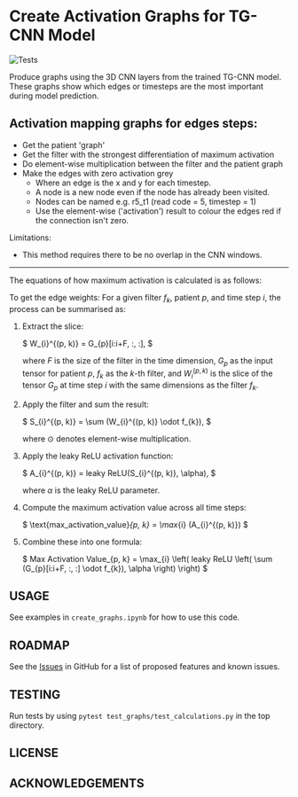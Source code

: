 # Create Activation Graphs for TG-CNN Model


![Tests](https://github.com/ZoeHancox/tgcnn_activation_graphs/actions/workflows/tests.yml/badge.svg)

Produce graphs using the 3D CNN layers from the trained TG-CNN model. These graphs show which edges or timesteps are the most important during model prediction. 


## Activation mapping graphs for edges steps:

* Get the patient 'graph'
* Get the filter with the strongest differentiation of maximum activation
* Do element-wise multiplication between the filter and the patient graph
* Make the edges with zero activation grey
    * Where an edge is the x and y for each timestep.
    * A node is a new node even if the node has already been visited.
    * Nodes can be named e.g. r5_t1 (read code = 5, timestep = 1)
    * Use the element-wise ('activation') result to colour the edges red if the connection isn't zero.
    
Limitations:
* This method requires there to be no overlap in the CNN windows.

---

The equations of how maximum activation is calculated is as follows:

To get the edge weights: For a given filter $f_{k}$, patient $p$, and time step $i$, the process can be summarised as:

1. Extract the slice:

   $
   W_{i}^{(p, k)} = G_{p}[i:i+F, :, :],
   $
   
   where $F$ is the size of the filter in the time dimension, $G_{p}$ as the input tensor for patient $p$, $f_{k}$ as the $k$-th filter, and $W_{i}^{(p, k)}$ is the slice of the tensor $G_{p}$ at time step $i$ with the same dimensions as the filter $f_{k}$.

2. Apply the filter and sum the result:
   
   $
   S_{i}^{(p, k)} = \sum (W_{i}^{(p, k)} \odot f_{k}),
   $

   where $\odot$ denotes element-wise multiplication.

3. Apply the leaky ReLU activation function:
   
   $
   A_{i}^{(p, k)} = leaky ReLU(S_{i}^{(p, k)}, \alpha),
   $

    where $\alpha$ is the leaky ReLU parameter.

4. Compute the maximum activation value across all time steps:
   
   $
   \text{max\_activation\_value}_{p, k} = \max_{i} (A_{i}^{(p, k)})
   $

5. Combine these into one formula:

    $
    Max Activation Value_{p, k} = \max_{i} \left( leaky ReLU \left( \sum (G_{p}[i:i+F, :, :] \odot f_{k}), \alpha \right) \right)
    $


## USAGE

See examples in `create_graphs.ipynb` for how to use this code.

## ROADMAP

See the [Issues](https://github.com/ZoeHancox/tgcnn_activation_graphs/issues) in GitHub for a list of proposed features and known issues.


## TESTING

Run tests by using `pytest test_graphs/test_calculations.py` in the top directory.

## LICENSE

## ACKNOWLEDGEMENTS